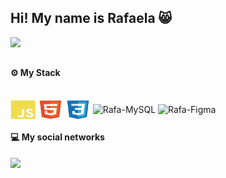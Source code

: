 ## Hi! My name is Rafaela 😸

<div>
  <a href="https://beacons.ai/rafxhs"></a>
  <img height="180em" src="https://github-readme-stats.vercel.app/api?username=rafxhs&show_icons=true&theme=tokyonight&include_all_commits=true&count_private=true"/>
</div>

##

<h4>⚙️ My Stack</h4>

<div style="display: inline_block"><br>
  <img align="center" alt="Rafa-Js" height="30" width="40" src="https://raw.githubusercontent.com/devicons/devicon/master/icons/javascript/javascript-plain.svg">
  <img align="center" alt="Rafa-HTML" height="30" width="40" src="https://raw.githubusercontent.com/devicons/devicon/master/icons/html5/html5-original.svg">
  <img align="center" alt="Rafa-CSS" height="30" width="40" src="https://raw.githubusercontent.com/devicons/devicon/master/icons/css3/css3-original.svg">
  <img align="center" alt="Rafa-MySQL" height="30" width="40" src="https://cdn.jsdelivr.net/gh/devicons/devicon@latest/icons/mysql/mysql-original.svg">
  <img align="center" alt="Rafa-Figma" height="30" width="30" src="https://raw.githubusercontent.com/marwin1991/profile-technology-icons/refs/heads/main/icons/figma.png">
</div>

<h4>💻 My social networks</h4>

<div>
  <a href="https://www.linkedin.com/in/rafaela-neves-346535219/" target="_blank"><img src="https://img.shields.io/badge/LinkedIn-0077B5?style=for-the-badge&logo=linkedin&logoColor=white" target="_blank"></a>
</div>

          
